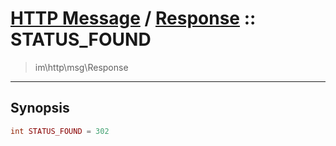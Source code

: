 # [HTTP Message](http.md) / [Response](http-Response.md) :: STATUS_FOUND
 > im\http\msg\Response
____

## Synopsis
```php
int STATUS_FOUND = 302
```
